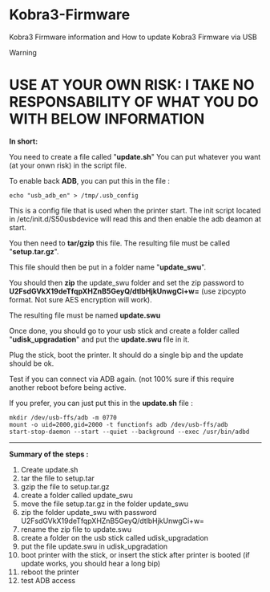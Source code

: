 # Kobra3-Firmware
Kobra3 Firmware information and How to update Kobra3 Firmware via USB

> [!WARNING]
> # USE AT YOUR OWN RISK: I TAKE NO RESPONSABILITY OF WHAT YOU DO WITH BELOW INFORMATION

**In short:**

You need to create a file called "**update.sh**"
You can put whatever you want (at your onwn risk) in the script file.

To enable back **ADB**, you can put this in the file :

    echo "usb_adb_en" > /tmp/.usb_config

This is a config file that is used when the printer start. The init script located in /etc/init.d/S50usbdevice will read this and then enable the adb deamon at start.

You then need to **tar/gzip** this file. The resulting file must be called "**setup.tar.gz**".

This file should then be put in a folder name "**update_swu**".

You should then **zip** the update_swu folder and set the zip password to **U2FsdGVkX19deTfqpXHZnB5GeyQ/dtlbHjkUnwgCi+w=** (use zipcypto format. Not sure AES encryption will work).

The resulting file must be named **update.swu**



Once done, you should go to your usb stick and create a folder called "**udisk_upgradation**" and put the **update.swu** file in it.

Plug the stick, boot the printer. It should do a single bip and the update should be ok.

Test if you can connect via ADB again. (not 100% sure if this require another reboot before being active. 

If you prefer, you can just put this in the **update.sh** file :


    mkdir /dev/usb-ffs/adb -m 0770
    mount -o uid=2000,gid=2000 -t functionfs adb /dev/usb-ffs/adb
    start-stop-daemon --start --quiet --background --exec /usr/bin/adbd


---
**Summary of the steps :**

1) Create update.sh
2) tar the file to setup.tar
3) gzip the file to setup.tar.gz
4) create a folder called update_swu
5) move the file setup.tar.gz in the folder update_swu
6) zip the folder update_swu with password U2FsdGVkX19deTfqpXHZnB5GeyQ/dtlbHjkUnwgCi+w=
7) rename the zip file to update.swu
8) create a folder on the usb stick called udisk_upgradation
9) put the file update.swu in udisk_upgradation
10) boot printer with the stick, or insert the stick after printer is booted (if update works, you should hear a long bip)
11) reboot the printer
12) test ADB access